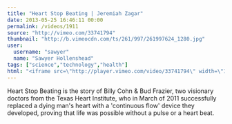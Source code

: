 ```yaml
---
title: "Heart Stop Beating | Jeremiah Zagar"
date: 2013-05-25 16:46:11 00:00
permalink: /videos/1911
source: "http://vimeo.com/33741794"
thumbnail: "http://b.vimeocdn.com/ts/261/997/261997624_1280.jpg"
user:
  username: "sawyer"
  name: "Sawyer Hollenshead"
tags: ["science","technology","health"]
html: "<iframe src=\"http://player.vimeo.com/video/33741794\" width=\"1280\" height=\"720\" frameborder=\"0\" webkitAllowFullScreen mozallowfullscreen allowFullScreen></iframe>"
---
```


Heart Stop Beating is the story of Billy Cohn & Bud Frazier, two visionary doctors from the Texas Heart Institute, who in March of 2011 successfully replaced a dying man's heart with a 'continuous flow' device they developed, proving that life was possible without a pulse or a heart beat.